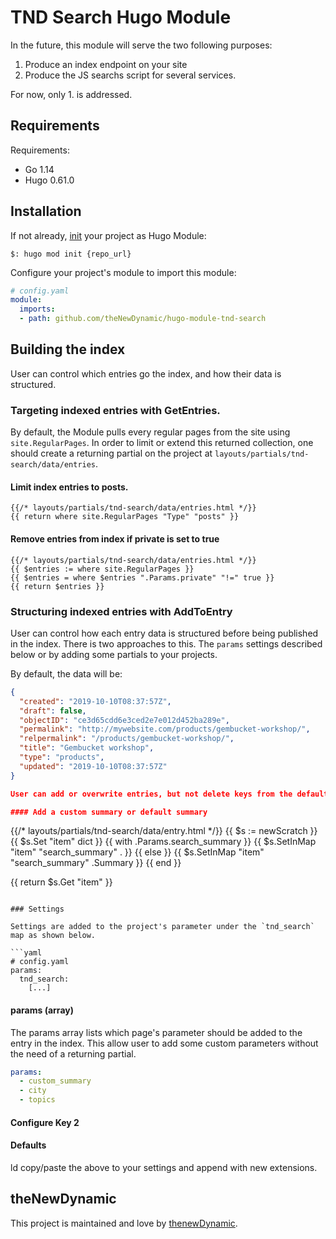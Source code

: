 # TND Search Hugo Module

In the future, this module will serve the two following purposes:

1. Produce an index endpoint on your site
2. Produce the JS searchs script for several services.

For now, only 1. is addressed.

## Requirements

Requirements:
- Go 1.14
- Hugo 0.61.0


## Installation

If not already, [init](https://gohugo.io/hugo-modules/use-modules/#initialize-a-new-module) your project as Hugo Module:

```
$: hugo mod init {repo_url}
```

Configure your project's module to import this module:

```yaml
# config.yaml
module:
  imports:
  - path: github.com/theNewDynamic/hugo-module-tnd-search
```

## Building the index

User can control which entries go the index, and how their data is structured.

### Targeting indexed entries with GetEntries.

By default, the Module pulls every regular pages from the site using `site.RegularPages`. In order to limit or extend this returned collection, one should create a returning partial on the project at `layouts/partials/tnd-search/data/entries`.

#### Limit index entries to posts.

```
{{/* layouts/partials/tnd-search/data/entries.html */}}
{{ return where site.RegularPages "Type" "posts" }}
```

#### Remove entries from index if private is set to true

```
{{/* layouts/partials/tnd-search/data/entries.html */}}
{{ $entries := where site.RegularPages }}
{{ $entries = where $entries ".Params.private" "!=" true }}
{{ return $entries }}
```

### Structuring indexed entries with AddToEntry

User can control how each entry data is structured before being published in the index. There is two approaches to this. The `params` settings described below or by adding some partials to your projects.

By default, the data will be:
```json
{
  "created": "2019-10-10T08:37:57Z",
  "draft": false,
  "objectID": "ce3d65cdd6e3ced2e7e012d452ba289e",
  "permalink": "http://mywebsite.com/products/gembucket-workshop/",
  "relpermalink": "/products/gembucket-workshop/",
  "title": "Gembucket workshop",
  "type": "products",
  "updated": "2019-10-10T08:37:57Z"
}

User can add or overwrite entries, but not delete keys from the default set above.

#### Add a custom summary or default summary

```
{{/* layouts/partials/tnd-search/data/entry.html */}}
{{ $s := newScratch }}
{{ $s.Set "item" dict }}
{{ with .Params.search_summary }}
  {{ $s.SetInMap "item" "search_summary" . }}
{{ else }}
  {{ $s.SetInMap "item" "search_summary" .Summary }}
{{ end }}

{{ return $s.Get "item" }}
```

### Settings

Settings are added to the project's parameter under the `tnd_search` map as shown below.

```yaml
# config.yaml
params:
  tnd_search:
    [...]
```

#### params (array)

The params array lists which page's parameter should be added to the entry in the index. This allow user to add some custom parameters without the need of a returning partial.

```yaml
params:
  - custom_summary
  - city
  - topics
```

#### Configure Key 2

#### Defaults

ld copy/paste the above to your settings and append with new extensions.

## theNewDynamic

This project is maintained and love by [thenewDynamic](https://www.thenewdynamic.com).